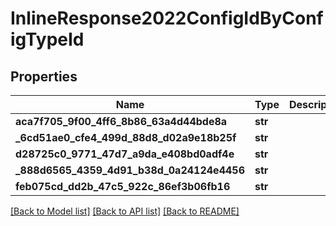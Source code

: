 # InlineResponse2022ConfigIdByConfigTypeId

## Properties
Name | Type | Description | Notes
------------ | ------------- | ------------- | -------------
**aca7f705_9f00_4ff6_8b86_63a4d44bde8a** | **str** |  | [optional] 
**_6cd51ae0_cfe4_499d_88d8_d02a9e18b25f** | **str** |  | [optional] 
**d28725c0_9771_47d7_a9da_e408bd0adf4e** | **str** |  | [optional] 
**_888d6565_4359_4d91_b38d_0a24124e4456** | **str** |  | [optional] 
**feb075cd_dd2b_47c5_922c_86ef3b06fb16** | **str** |  | [optional] 

[[Back to Model list]](../README.md#documentation-for-models) [[Back to API list]](../README.md#documentation-for-api-endpoints) [[Back to README]](../README.md)


